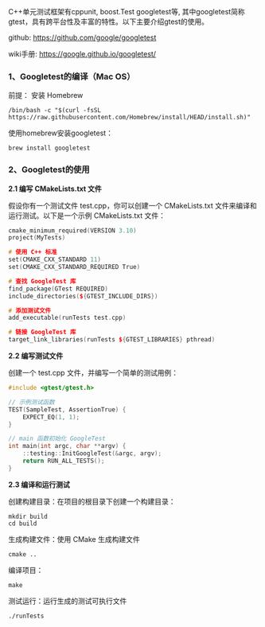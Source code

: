 
​C++单元测试框架有cppunit, boost.Test googletest等, 其中googletest简称gtest，具有跨平台性及丰富的特性。以下主要介绍gtest的使用。

github: https://github.com/google/googletest

wiki手册: https://google.github.io/googletest/


### 1、Googletest的编译（Mac OS）

前提： 安装 Homebrew

` /bin/bash -c "$(curl -fsSL https://raw.githubusercontent.com/Homebrew/install/HEAD/install.sh)"
`

使用homebrew安装googletest：

`brew install googletest
`

### 2、Googletest的使用

**2.1 编写 CMakeLists.txt 文件**

假设你有一个测试文件 test.cpp，你可以创建一个 CMakeLists.txt 文件来编译和运行测试。以下是一个示例 CMakeLists.txt 文件：
```c++
cmake_minimum_required(VERSION 3.10)
project(MyTests)

# 使用 C++ 标准
set(CMAKE_CXX_STANDARD 11)
set(CMAKE_CXX_STANDARD_REQUIRED True)

# 查找 GoogleTest 库
find_package(GTest REQUIRED)
include_directories(${GTEST_INCLUDE_DIRS})

# 添加测试文件
add_executable(runTests test.cpp)

# 链接 GoogleTest 库
target_link_libraries(runTests ${GTEST_LIBRARIES} pthread)

```
**2.2 编写测试文件**

创建一个 test.cpp 文件，并编写一个简单的测试用例：
```c++
#include <gtest/gtest.h>

// 示例测试函数
TEST(SampleTest, AssertionTrue) {
    EXPECT_EQ(1, 1);
}

// main 函数初始化 GoogleTest
int main(int argc, char **argv) {
    ::testing::InitGoogleTest(&argc, argv);
    return RUN_ALL_TESTS();
}

```

**2.3 编译和运行测试**

创建构建目录：在项目的根目录下创建一个构建目录：
```
mkdir build 
cd build
```

生成构建文件：使用 CMake 生成构建文件
```
cmake ..
```

编译项目：
```
make
```

测试运行：运行生成的测试可执行文件
```
./runTests
```
